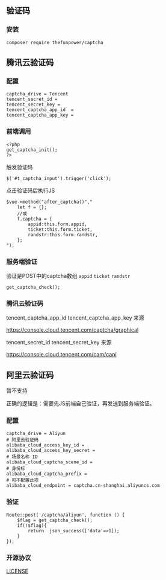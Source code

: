 ## 验证码
 

### 安装  

~~~
composer require thefunpower/captcha
~~~ 

## 腾讯云验证码

### 配置

~~~
captcha_drive = Tencent
tencent_secret_id = 
tencent_secret_key = 
tencent_captcha_app_id  = 
tencent_captcha_app_key = 
~~~

### 前端调用 

~~~
<?php 
get_captcha_init();
?>
~~~

触发验证码

~~~
$('#t_captcha_input').trigger('click'); 
~~~

点击验证码后执行JS

~~~
$vue->method("after_captcha()","
	let f = {}; 
	//或
	f.captcha = {
		appid:this.form.appid,
		ticket:this.form.ticket,
		randstr:this.form.randstr, 
	};
");
~~~


### 服务端验证

验证是POST中的captcha数组 `appid` `ticket` `randstr`

~~~
get_captcha_check();
~~~


### 腾讯云验证码

tencent_captcha_app_id  tencent_captcha_app_key 来源

https://console.cloud.tencent.com/captcha/graphical

tencent_secret_id tencent_secret_key 来源

https://console.cloud.tencent.com/cam/capi



## 阿里云验证码

暂不支持

正确的逻辑是：需要先JS前端自己验证，再发送到服务端验证。

### 配置

~~~
captcha_drive = Aliyun
# 阿里云验证码  
alibaba_cloud_access_key_id = 
alibaba_cloud_access_key_secret = 
# 场景名称 ID
alibaba_cloud_captcha_scene_id = 
# 身份标
alibaba_cloud_captcha_prefix = 
# 可不配置此项
alibaba_cloud_endpoint = captcha.cn-shanghai.aliyuncs.com
~~~

### 验证

~~~
Route::post('/captcha/aliyun', function () {   
	$flag = get_captcha_check(); 
	if(!$flag){
		return  json_success(['data'=>1]);
	}
});
~~~
 

### 开源协议 

[LICENSE](LICENSE)
 
  
 
